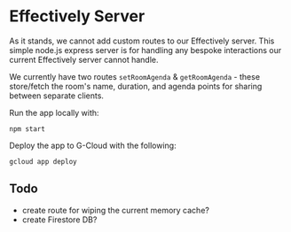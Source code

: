 # Effectively Server
As it stands, we cannot add custom routes to our Effectively server. This simple node.js express server is for handling any bespoke interactions our current Effectively server cannot handle.

We currently have two routes `setRoomAgenda` & `getRoomAgenda` - these store/fetch the room's name, duration, and agenda points for sharing between separate clients.

Run the app locally with:

    npm start

Deploy the app to G-Cloud with the following:

    gcloud app deploy

## Todo
* create route for wiping the current memory cache?
* create Firestore DB?
